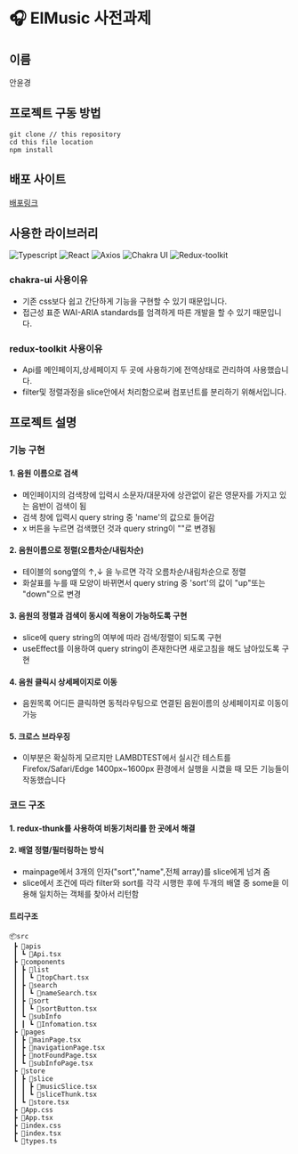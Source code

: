 # 🎧 ElMusic 사전과제

## 이름

안윤경

## 프로젝트 구동 방법

```
git clone // this repository
cd this file location
npm install
```

## 배포 사이트

[배포링크](project-task-29qsjfu5h-skyhanull.vercel.app)

## 사용한 라이브러리

<p>
<img alt="Typescript" src="https://img.shields.io/badge/Typescript-v4.9.5-3178C6?style=plastic&logoColor=white%22/%3E"/>
<img alt="React" src="https://img.shields.io/badge/React-v18.2.0-61DAFB?style=plastic&logo=react&logoColor=white"/>
<img alt="Axios" src="https://img.shields.io/badge/axios-v1.3.5-5A29E4?style=plastic&logo=axios&logoColor=white"/>
<img alt="Chakra UI" src="https://img.shields.io/badge/Chakra UI-v2.5.5-319795?style=plastic&logo=Chakra UI&logoColor=white"/>
<img alt="Redux-toolkit" src="https://img.shields.io/badge/Redux-v8.0.5-764ABC?style=plastic&logo=Redux-toolkit&logoColor=white"/>
</p>

### chakra-ui 사용이유

- 기존 css보다 쉽고 간단하게 기능을 구현할 수 있기 때문입니다.
- 접근성 표준 WAI-ARIA standards를 엄격하게 따른 개발을 할 수 있기 때문입니다.

### redux-toolkit 사용이유

- Api를 메인페이지,상세페이지 두 곳에 사용하기에 전역상태로 관리하여 사용했습니다.
- filter및 정렬과정을 slice안에서 처리함으로써 컴포넌트를 분리하기 위해서입니다.

## 프로젝트 설명

### 기능 구현

#### 1. 음원 이름으로 검색

- 메인페이지의 검색창에 입력시 소문자/대문자에 상관없이 같은 영문자를 가지고 있는 음반이 검색이 됨
- 검색 창에 입력시 query string 중 'name'의 값으로 들어감
- x 버튼을 누르면 검색했던 것과 query string이 ""로 변경됨

#### 2. 음원이름으로 정렬(오름차순/내림차순)

- 테이블의 song옆의 ↑,↓ 을 누르면 각각 오름차순/내림차순으로 정렬
- 화살표를 누를 때 모양이 바뀌면서 query string 중 'sort'의 값이 "up"또는 "down"으로 변경

#### 3. 음원의 정렬과 검색이 동시에 적용이 가능하도록 구현

- slice에 query string의 여부에 따라 검색/정렬이 되도록 구현
- useEffect를 이용하여 query string이 존재한다면 새로고침을 해도 남아있도록 구현

#### 4. 음원 클릭시 상세페이지로 이동

- 음원목록 어디든 클릭하면 동적라우팅으로 연결된 음원이름의 상세페이지로 이동이 가능

#### 5. 크로스 브라우징

- 이부분은 확실하게 모르지만 LAMBDTEST에서 실시간 테스트를 Firefox/Safari/Edge 1400px~1600px 환경에서 실행을 시켰을 때 모든 기능들이 작동했습니다

### 코드 구조

#### 1. redux-thunk를 사용하여 비동기처리를 한 곳에서 해결

#### 2. 배열 정렬/필터링하는 방식

- mainpage에서 3개의 인자("sort","name",전체 array)를 slice에게 넘겨 줌
- slice에서 조건에 따라 filter와 sort를 각각 시행한 후에 두개의 배열 중 some을 이용해 일치하는 객체를 찾아서 리턴함

#### 트리구조

```
📦src
 ┣ 📂apis
 ┃ ┗ 📜Api.tsx
 ┣ 📂components
 ┃ ┣ 📂list
 ┃ ┃ ┗ 📜topChart.tsx
 ┃ ┣ 📂search
 ┃ ┃ ┗ 📜nameSearch.tsx
 ┃ ┣ 📂sort
 ┃ ┃ ┗ 📜sortButton.tsx
 ┃ ┗ 📂subInfo
 ┃ ┃ ┗ 📜Infomation.tsx
 ┣ 📂pages
 ┃ ┣ 📜mainPage.tsx
 ┃ ┣ 📜navigationPage.tsx
 ┃ ┣ 📜notFoundPage.tsx
 ┃ ┗ 📜subInfoPage.tsx
 ┣ 📂store
 ┃ ┣ 📂slice
 ┃ ┃ ┣ 📜musicSlice.tsx
 ┃ ┃ ┗ 📜sliceThunk.tsx
 ┃ ┗ 📜store.tsx
 ┣ 📜App.css
 ┣ 📜App.tsx
 ┣ 📜index.css
 ┣ 📜index.tsx
 ┗ 📜types.ts
```
